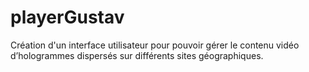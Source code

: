 # playerGustav
Création d'un interface utilisateur pour pouvoir gérer le contenu vidéo d’hologrammes dispersés sur différents sites géographiques.
